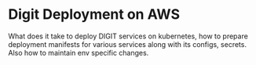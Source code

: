 # Digit Deployment on AWS

What does it take to deploy DIGIT services on kubernetes, how to prepare deployment manifests for various services along with its configs, secrets. Also how to maintain env specific changes.

